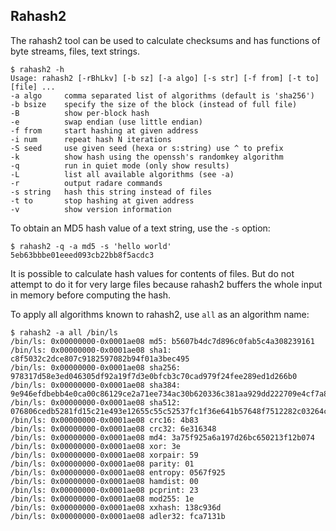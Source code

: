 ## Rahash2

The rahash2 tool can be used to calculate checksums and has functions of byte streams, files, text strings.

    $ rahash2 -h
    Usage: rahash2 [-rBhLkv] [-b sz] [-a algo] [-s str] [-f from] [-t to] [file] ...
    -a algo     comma separated list of algorithms (default is 'sha256')
    -b bsize    specify the size of the block (instead of full file)
    -B          show per-block hash
    -e          swap endian (use little endian)
    -f from     start hashing at given address
    -i num      repeat hash N iterations
    -S seed     use given seed (hexa or s:string) use ^ to prefix
    -k          show hash using the openssh's randomkey algorithm
    -q          run in quiet mode (only show results)
    -L          list all available algorithms (see -a)
    -r          output radare commands
    -s string   hash this string instead of files
    -t to       stop hashing at given address
    -v          show version information

To obtain an MD5 hash value of a text string, use the `-s` option:

    $ rahash2 -q -a md5 -s 'hello world'
    5eb63bbbe01eeed093cb22bb8f5acdc3

It is possible to calculate hash values for contents of files. But do not attempt to do it for very large files because rahash2 buffers the whole input in memory before computing the hash.

To apply all algorithms known to rahash2, use `all` as an algorithm name:

    $ rahash2 -a all /bin/ls
    /bin/ls: 0x00000000-0x0001ae08 md5: b5607b4dc7d896c0fab5c4a308239161
    /bin/ls: 0x00000000-0x0001ae08 sha1: c8f5032c2dce807c9182597082b94f01a3bec495
    /bin/ls: 0x00000000-0x0001ae08 sha256: 978317d58e3ed046305df92a19f7d3e0bfcb3c70cad979f24fee289ed1d266b0
    /bin/ls: 0x00000000-0x0001ae08 sha384: 9e946efdbebb4e0ca00c86129ce2a71ee734ac30b620336c381aa929dd222709e4cf7a800b25fbc7d06fe3b184933845
    /bin/ls: 0x00000000-0x0001ae08 sha512: 076806cedb5281fd15c21e493e12655c55c52537fc1f36e641b57648f7512282c03264cf5402b1b15cf03a20c9a60edfd2b4f76d4905fcec777c297d3134f41f
    /bin/ls: 0x00000000-0x0001ae08 crc16: 4b83
    /bin/ls: 0x00000000-0x0001ae08 crc32: 6e316348
    /bin/ls: 0x00000000-0x0001ae08 md4: 3a75f925a6a197d26bc650213f12b074
    /bin/ls: 0x00000000-0x0001ae08 xor: 3e
    /bin/ls: 0x00000000-0x0001ae08 xorpair: 59
    /bin/ls: 0x00000000-0x0001ae08 parity: 01
    /bin/ls: 0x00000000-0x0001ae08 entropy: 0567f925
    /bin/ls: 0x00000000-0x0001ae08 hamdist: 00
    /bin/ls: 0x00000000-0x0001ae08 pcprint: 23
    /bin/ls: 0x00000000-0x0001ae08 mod255: 1e
    /bin/ls: 0x00000000-0x0001ae08 xxhash: 138c936d
    /bin/ls: 0x00000000-0x0001ae08 adler32: fca7131b
